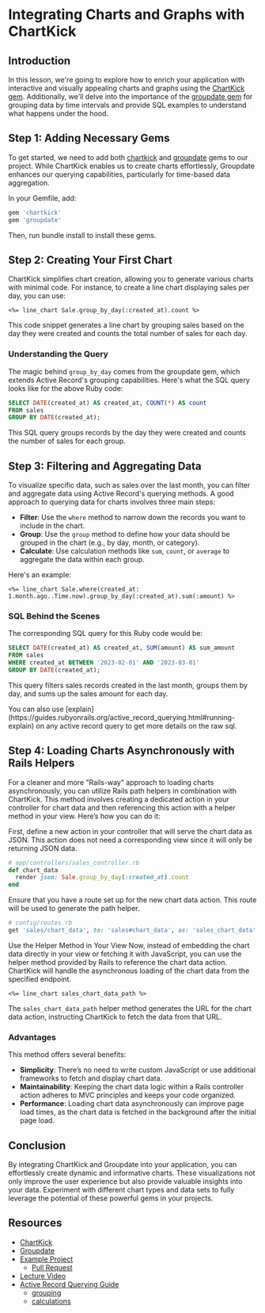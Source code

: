 # Integrating Charts and Graphs with ChartKick

## Introduction
In this lesson, we're going to explore how to enrich your application with interactive and visually appealing charts and graphs using the [ChartKick gem](https://github.com/ankane/chartkick). Additionally, we'll delve into the importance of the [groupdate gem](https://github.com/ankane/groupdate) for grouping data by time intervals and provide SQL examples to understand what happens under the hood.

## Step 1: Adding Necessary Gems
To get started, we need to add both [chartkick](https://github.com/ankane/chartkick) and [groupdate](https://github.com/ankane/groupdate) gems to our project. While ChartKick enables us to create charts effortlessly, Groupdate enhances our querying capabilities, particularly for time-based data aggregation.

In your Gemfile, add:

```ruby
gem 'chartkick'
gem 'groupdate'
```
Then, run bundle install to install these gems.

## Step 2: Creating Your First Chart
ChartKick simplifies chart creation, allowing you to generate various charts with minimal code. For instance, to create a line chart displaying sales per day, you can use:

```erb
<%= line_chart Sale.group_by_day(:created_at).count %>
```

This code snippet generates a line chart by grouping sales based on the day they were created and counts the total number of sales for each day.



### Understanding the Query
The magic behind `group_by_day` comes from the groupdate gem, which extends Active Record's grouping capabilities. Here's what the SQL query looks like for the above Ruby code:

```sql
SELECT DATE(created_at) AS created_at, COUNT(*) AS count 
FROM sales 
GROUP BY DATE(created_at);
```
This SQL query groups records by the day they were created and counts the number of sales for each group.

## Step 3: Filtering and Aggregating Data
To visualize specific data, such as sales over the last month, you can filter and aggregate data using Active Record's querying methods. A good approach to querying data for charts involves three main steps:

- **Filter**: Use the `where` method to narrow down the records you want to include in the chart.
- **Group**: Use the `group` method to define how your data should be grouped in the chart (e.g., by day, month, or category). 
- **Calculate**: Use calculation methods like `sum`, `count`, or `average` to aggregate the data within each group. 


Here's an example:

```erb
<%= line_chart Sale.where(created_at: 1.month.ago..Time.now).group_by_day(:created_at).sum(:amount) %>
```

### SQL Behind the Scenes
The corresponding SQL query for this Ruby code would be:

```sql
SELECT DATE(created_at) AS created_at, SUM(amount) AS sum_amount 
FROM sales 
WHERE created_at BETWEEN '2023-02-01' AND '2023-03-01' 
GROUP BY DATE(created_at);
```
This query filters sales records created in the last month, groups them by day, and sums up the sales amount for each day.

<aside>
You can also use [explain](https://guides.rubyonrails.org/active_record_querying.html#running-explain) on any active record query to get more details on the raw sql.
</aside>

## Step 4: Loading Charts Asynchronously with Rails Helpers
For a cleaner and more "Rails-way" approach to loading charts asynchronously, you can utilize Rails path helpers in combination with ChartKick. This method involves creating a dedicated action in your controller for chart data and then referencing this action with a helper method in your view. Here’s how you can do it:

First, define a new action in your controller that will serve the chart data as JSON. This action does not need a corresponding view since it will only be returning JSON data.

```ruby
# app/controllers/sales_controller.rb
def chart_data
  render json: Sale.group_by_day(:created_at).count
end
```
Ensure that you have a route set up for the new chart data action. This route will be used to generate the path helper.

```ruby
# config/routes.rb
get 'sales/chart_data', to: 'sales#chart_data', as: 'sales_chart_data'
```

Use the Helper Method in Your View
Now, instead of embedding the chart data directly in your view or fetching it with JavaScript, you can use the helper method provided by Rails to reference the chart data action. ChartKick will handle the asynchronous loading of the chart data from the specified endpoint.

```erb
<%= line_chart sales_chart_data_path %>
```
The `sales_chart_data_path` helper method generates the URL for the chart data action, instructing ChartKick to fetch the data from that URL.

### Advantages
This method offers several benefits:

- **Simplicity**: There’s no need to write custom JavaScript or use additional frameworks to fetch and display chart data.
- **Maintainability**: Keeping the chart data logic within a Rails controller action adheres to MVC principles and keeps your code organized.
- **Performance**: Loading chart data asynchronously can improve page load times, as the chart data is fetched in the background after the initial page load.

## Conclusion
By integrating ChartKick and Groupdate into your application, you can effortlessly create dynamic and informative charts. These visualizations not only improve the user experience but also provide valuable insights into your data. Experiment with different chart types and data sets to fully leverage the potential of these powerful gems in your projects.

## Resources
- [ChartKick](https://github.com/ankane/chartkick)
- [Groupdate](https://github.com/ankane/groupdate)
- [Example Project](https://github.com/DPI-WE/chartkick-example)
  - [Pull Request](https://github.com/DPI-WE/chartkick-example/pull/1)
- [Lecture Video](https://youtu.be/fBxbMVnJHDY)
- [Active Record Querying Guide](https://guides.rubyonrails.org/active_record_querying.html)
  - [grouping](https://guides.rubyonrails.org/active_record_querying.html#grouping)
  - [calculations](https://guides.rubyonrails.org/active_record_querying.html#calculations)
